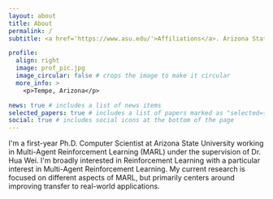 ```yaml
---
layout: about
title: About
permalink: /
subtitle: <a href='https://www.asu.edu/'>Affiliations</a>. Arizona State University

profile:
  align: right
  image: prof_pic.jpg
  image_circular: false # crops the image to make it circular
  more_info: >
    <p>Tempe, Arizona</p>

news: true # includes a list of news items
selected_papers: true # includes a list of papers marked as "selected={true}"
social: true # includes social icons at the bottom of the page
---
```


I'm a first-year Ph.D. Computer Scientist at Arizona State University working in Multi-Agent Reinforcement Learning (MARL) under the supervision of Dr. Hua Wei. I'm broadly interested in Reinforcement Learning with a particular interest in Multi-Agent Reinforcement Learning. My current research is focused on different aspects of MARL, but primarily centers around improving transfer to real-world applications.
